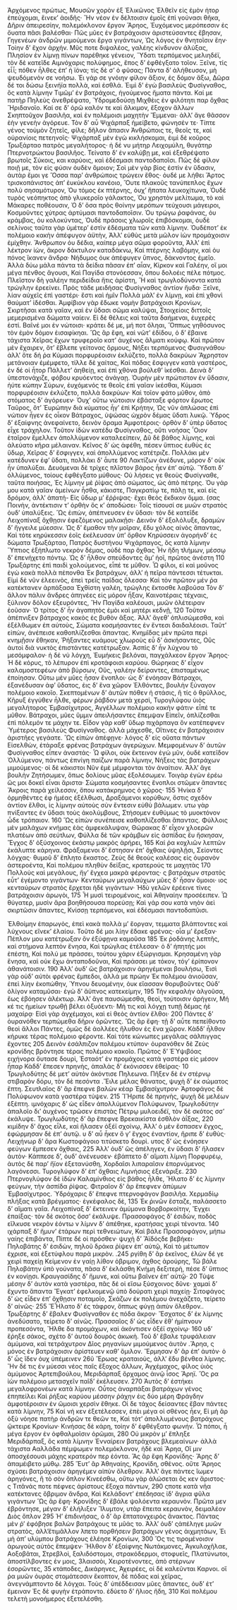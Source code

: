 Ἀρχόμενος πρώτως, Μουσῶν χορὸν ἐξ Ἑλικῶνος
Ἐλθεῖν εἰς ἐμὸν ἠτορ ἐπεύχομαι, ἕινεκʼ ἀοιδῆς·
Ἣν νέον ἐν δέλτοισιν ἐμοῖς ἐπὶ γούνασι θῆκα,
Δῆριν ἀπειρεσίην, πολεμόκλονον ἔργον Ἄρηος,
Ἐυχόμενος μερόπεσσιν ἐς ὄυατα πᾶσι βαλέσθαι·
Πῶς μῦες ἐν βατράχοισιν ἀριστεύσαντες ἔβησαν,
Γηγενέων ἀνδρῶν μιμούμενοι ἔργα γιγάντων,
Ὡς λόγος ἐν θνητοῖσιν ἔην· Τοίην δʼ ἔχον ἀρχήν.
Μῦς ποτε διψαλέος, γαλέης κίνδυνον ἀλύξας,
Πλησίον ἐν λίμνῃ πίνων παρέθηκε γένειον,
Ὕδατι τερπόμενος μελιηδέϊ, τὸν δὲ κατεῖδε
Αιμνόχαρις πολύφημος, ἔπος δʼ ἐφθέγξατο τοῖον.
Ξεῖνε, τίς εἶἷ; πόθεν ἦλθες ἐπʼ ἠ ϊόνα; τίς δὲ σʼ ὁ φῦσας;
Πάντα δʼ ἀλήθευσον, μὴ ψευδόμενὸν σε νοήσω.
Ἐι γάρ σε γνόιην φίλον ἄξιον, ἐς δόμον ἄξω,
Δῶρα δέ τοι δώσω ξεινήϊα πολλὰ, καὶ ἐσθλά.
Ἐιμὶ δʼ ἐγὼ βασιλεὺς Φυσίγναθος, ὃς κατὰ λίμνην
Τιμῶμʼ ἐν βατράχοις, ἡγούμενος ἤματα πάντα.
Καί με πατὴρ Πηλεὺς ἀνεθρέψατο, Ὑδρομεδούσῃ
Μιχθὲις ἐν φιλότητι παρ ὄχθας Ἥριδανοῖο.
Καί σε δʼ ὁρῶ καλόν τε καὶ ἄλκιμον, ἔξοχον ἄλλων
Σκηπτοῦχον βασιλῆα, καὶ ἐν πολέμοισι μαχητὴν
Ἔμμεναι· ἀλλʼ ἄγε θᾶσσον ἑὴν γενεὴν ἀγόρευε.
Τὸν δʼ αὖ Ψιχάρπαξ ἡμείβετο, φώνησέν τε·
Τίπτε γένος τοὐμὸν ζητεῖς, φίλε; δῆλον ἅπασιν
Ἀνθρώποις τε, θεοῖς τε, καὶ οὐρανίοις πετεηνοῖς·
Ψιχάρπαξ μὲν ἐγὼ κικλήσκομαι, ἐιμὶ δὲ κοῦρος
Τρωξάρταο πατρὸς μεγαλήτορος· ἡ δέ νυ μήτηρ
Λειχομύλη, θυγάτηρ Πτερνοτρώκτου βασιλῆος.
Τείνατο δʼ ἐν καλύβῃ με, καὶ ἐξεθρέψατο βρωτοῖς
Σύκοις, και καρύοις, καὶ ἐδέσμασι παντοδαποῖσι.
Πῶς δὲ φίλον ποιῇ με, τὸν εἰς φύσιν ὀυδὲν ὅμοιον;
Σοὶ μὲν γὰρ βίος ἐστὶν ἐν ὕδασιν, ἀυτὰρ ἔμοι γε
Ὅσσα παρʼ ἀνθρώποις τρώγειν ἔθος· ὀυδέ με λήθει
Ἄρτος τρισκοπάνιστος ἀπʼ ἐυκύκλου κανέοιο,
Ὄυτε πλακοῦς τανύπεπλος ἔχων πολὺ σησαμότυρον,
Ὀυ τόμος ἐκ πτέρνης, ὀυχʼ ἥπατα λευκοχίτωνα,
Ὀυδὲ τυρὸς νεόπηκτος ἀπὸ γλυκεροῖο γάλακτος,
Ὀυ χρηστὸν μελίτωμα, τὸ καὶ Μάκαρες ποθέουσιν,
Ὀ δʼ ὅσα πρὸς θοίνην μερόπων τεύχουσι μάγειροι,
Κοσμοῦντες χύτρας ἀρτύμασι παντοδαποῖσιν.
Ὀυ τρώγω ῥαφάνας, ὀυ κράμβας, ὀυ κολοκύντας,
Ὀυδὲ πράσοις χλωροῖς ἐπιβόσκομαι, ὀυδὲ σελίνοις
ταῦτα γὰρ ὑμέτερʼ ἐστὶν ἐδέσματα τῶν κατὰ λίμνην.
Ὀυδέποτʼ ἐκ πολέμοιο κακὴν ἀπέφυγον ἀϋτὴν,
Ἀλλʼ εὐθὺς μετὰ μῶλον ἰὼν προμάχοισιν ἐμίχθην.
Ἄνθρωπον ὀυ δέδια, καίπερ μέγα σῶμα φοροῦντα,
Ἀλλʼ ἐπὶ λέκτρον ἰὼν, ἄκρον δάκτυλον καταδάκνω,
Καὶ πτέρνης λαβόμην, καὶ ὀυ πόνος ἵκανεν ἄνδρα·
Νήδυμος ὀυκ ἀπέφυγεν ὕπνος, δάκνοντος ἐμεῖο.
Ἀλλὰ δύω μάλα πάντα τὰ δείδια πᾶσαν ἐπʼ αἶαν,
Κίρκον καὶ Γαλέην, οἵ μοι μέγα πένθος ἄγουσι,
Καὶ Παγίδα στονόεσσαν, ὅπου δολοέις πέλε πότμος.
Πλεῖστον δὴ γαλέην περιδείδια ἥτις ἀρίστη,
Ἣ καὶ τρωγλοδύνοντα κατὰ τρώγλην ἐρεείνει.
Πρὸς τάδε μειδήσας Φυσίγναθος ἀντίον ἤυδα·
Ξεῖνε, λίαν αὐχεῖς ἐπὶ γαστέρι· ἔστι καὶ ἡμῖν
Πολλὰ μάλʼ ἐν λίμνῃ, καὶ ἐπὶ χθονὶ θαύματʼ ἰδέσθαι.
Ἀμφίβιον γὰρ ἔδωκε νομὴν βατράχοισι Κρονίων,
Σκιρτῆσαι κατὰ γαῖαν, καὶ ἐν ὕδασι σῶμα καλύψαι,
Στοιχείοις διττοῖς μεμερισμένα δώματα ναίειν.
Εἰ δὲ θέλεις καὶ ταῦτα δαήμεναι, ἐυχερὲς ἐστί.
Βαῖνέ μοι ἐν νώτοισι· κράτει δέ με, μή ποτ ὄληαι,
Ὅππως γηθόσυνος τὸν ἐμὸν δόμον ἐισαφίκηαι.
Ὣς ἂρ ἔφη, καὶ νῶτʼ ἐδίδου, ὁ δʼ ἔβαινε τάχιστα
Χεῖρας ἔχων τρυφεροῖο κατʼ ἀυχένος ἄλματι κούφῳ.
Καὶ πρῶτον μὲν ἔχαιρεν, ὅτʼ ἔβλεπε γείτονας ὅρμους,
Νήξει τερπόμενος Φυσιγνάθου· ἀλλʼ ὅτε δή ῥα
Κύμασι πορφυρέοισιν ἐκλύζετο, πολλὰ δακρύων
Ἄχρηστον μετάνοιαν ἐμέμφετο, τίλλε δὲ χαίτας,
Καὶ πόδας ἔσφιγγεν κατὰ γαστέρος, ἐν δέ οἱ ἦτορ
Πάλλετʼ ἀηθείῃ, καὶ ἐπὶ χθὸνα βούλεθʼ ἱκέσθαι.
Δεινὰ δʼ ὑπεστονάχιζε, φόβου κρυόεντος ἀνάγαῃ.
Ὀυρὴν μὲν πρώτιστον ἐν ὕδασιν, ἠύτε κώπην
Σύρων, ἐυχόμενός τε θεοῖς ἐπὶ γαῖαν ἱκέσθαι,
Κύμασι πορφυρέοισιν ἐκλύζετο, πολλὰ δακρύων·
Καὶ τοῖον φάτο μῦθον, ἀπὸ στόματος δʼ ἀγόρευεν·
Ὀυχʼ οὕτω νώτοισιν ἐβάσταξε φόρτον ἔρωτος
Ταῦρος, ὅτʼ Ἐυρώπην διὰ κύματος ἦγʼ ἐπὶ Κρήτην,
Ὡς νῦν ἁπλώσας ἐπὶ νώτιον ἦγεν ἐς οἶκον
Βάτραχος, ὑψώσας ὠχρὸν δέμας ὕδατι λυκῷ.
Ὑδρος δʼ ἐξαίφνης ἀνεφαίνετο, δεινὸν ὅραμα
Ἀμφοτέροις· ὀρθὸν δʼ ὑπὲρ ὕδατος εἶχε τράχηλον.
Τοῦτον ἰδὼν κατέδυ Φυσίγναθος, οὔτι νοήσας
῟Οιον ἑταῖρον ἔμελλεν ἀπολλύμενον καταλεείπειν,
Δῦ δὲ βάθος λίμνης, καὶ ἀλεύατο κῆρα μέλαιναν.
Κεῖνος δʼ ὡς ἀφέθη, πέσεν ὕπτιος ἐυθὺς ἐς ὕδωρ,
Χεῖρας δʼ ἔσφιγγεν, καὶ ἀπολλύμενος κατέτριζε.
Πολλάκι μὲν κατέδυνεν ἐφʼ ὕδατι, πολλάκι δʼ ἆυτε
90 Λακτίζων ἀνέδυνε, μόρον δʼ οὐκ ἦν ὑπαλύξαι.
Δευόμεναι δὲ τρίχες πλῖστον βάρος ἦεν ἐπʼ αὐτῷ.
Ὕδατι δʼ ὀλλύμενος, τοίους ἐφθέγξατο μύθους·
Οὐ λήσεις γε θεοὺς Φυσίγναθε, ταῦτα ποιήσας,
Ἐς λίμνην μὲ ῥίψας ἀπὸ σώματος, ὡς ἀπὸ πέτρης.
Ὀυ γάρ μου κατὰ γαῖαν ἀμείνων ἦσθα, κάκιστε,
Παγκρατίῳ τε, πάλῃ τε, καὶ εἰς δρόμον, ἀλλʼ ἀπατή-
Εἰς ὕδωρ μʼ ἔῤῥιψας· ἔχει θεὸς ἔκδικον ὄμμα. (σας
Ποινὴν, ἀντέκτισιν τʼ ὀρθὴν ὅς κʼ ἀποδώσει·
Τοῖς τίσουσί σε μυῶν στρατὸς ὀυδʼ ὑπαλύξεις.
Ὣς ἐιπὼν, ἀπέπνευσεν ἐν ὕδασι· τὸν δὲ κατεῖδε
Λειχοπίναξ ὄχθῃσιν ἐφεζόμενος μαλακῇσι·
Δεινὸν δʼ ἐξολόλυξε, δραμὼν δʼ ἤγγειλε μύεσσιν.
Ὡς δʼ ἔμαθον τὴν μοῖραν, ἔδυ χόλος αἰνὸς ἅπαντας,
Καὶ τότε κηρύκεσσιν ἑοῖς ἐκέλευσαν ὑπʼ ὄρθον
Κηρύσσειν ἀγορήνδʼ ἐς δώματα Τρωξάρταο,
Πατρὸς δυστήνου Ψιχάρπαγος, ὃς κατὰ λίμνην
Ὕπτιος ἐξήπλωτο νεκρὸν δέμας, οὐδὲ παρ ὄχθας
Ἦν ἤδη τλήμων, μέσσῳ δʼ ἐπενήχετο πόντῳ.
Ὡς δʼ ἦλθον σπεύδοντες ἅμʼ ἠοῖ, πρῶτος ἀνέστη
110 Τρωξάρτης ἐπὶ παιδὶ χολούμενος, εἶπέ τε μῦθον.
Ὦ φίλοι, εἰ καὶ μοῦνος ἐγὼ κακὰ πολλὰ πέπονθα
Ἐκ βατράχων, ἀλλʼ ἡ πεῖρα πάντεσσι τέτυκται.
Εἰμὶ δὲ νῦν ἐλεεινὸς, ἐπεὶ τρεῖς παῖδας ὄλεσσα·
Καὶ τὸν πρῶτον μέν ῥα κατέκτανεν ἁρπάξασα
Ἐχθίστη γαλέη, τρώγλης ἔκτοσθε λαβοῦσα
Τὸν δʼ ἄλλον πάλιν ἄνδρες ἀπηνέες εἰς μόρον ἦξαν,
Καινοτέραις τέχναις, ξύλινον δόλον ἐξευρόντες,
Ἣν Παγίδα καλέουσι, μυῶν ὀλέτειραν ἐοῦσαν·
Ὁ τρίτος δʼ ἦν ἀγαπητὸς ἐμὸι καὶ μητέρι κεδνῇ,
120 Τοῦτον ἀπέπνιξεν βάτραχος κακὸς ἐς βυθὸν ἄξας.
Ἀλλʼ ἄγεθʼ ὁπλισώμεσθα, καὶ ἐξέλθωμεν ἐπ αὐτοὺς,
Σώματα κοσμήσαντες ἐν ἔντεσι δαιδαλέοισι.
Ταῦτʼ εἰπὼν, ἀνέπεισε καθοπλίζεσθαι ἄπαντας.
Κνημῖδας μὲν πρῶτα περὶ κνημῇσιν ἔθηκαν,
Ῥήξαντες κυάμους χλωροὺς εὖ δʼ ἀσκήσαντες,
Οὓς ἀυτοὶ διὰ νυκτὸς ἐπιστάντες κατέτρωξαν.
Ἀσπὶς δʼ ἦν λύχνου τὸ μεσόμφαλον· ἡ δέ νὺ λόγχη,
Ἐυμήκεις βελόναι, παγχάλκεον ἔργον Ἄρηος·
Ἡ δὲ κόρυς, τὸ λέπυρον ἐπὶ κροτάφοισι καρύου.
Θώρηκας δʼ εἶχον καλαμοστεφέων ἀπὸ βύρσων,
Οὓς, γαλέην δείραντες, ἐπισταμένως ἐποίησαν.
Οὕτω μὲν μῦες ἦσαν ἔνοπλοι· ὡς δʼ ἐνόησαν
Βάτραχοι, ἐξανέδυσαν ἀφʼ ὕδατος, ἐις δʼ ἕνα χῶρον
Ἐλθόντες, βουλὴν ξύναγον πολέμοιο κακοῖο.
Σκεπτομένων δʼ ἀυτῶν πόθεν ἡ στάσις, ἢ τίς ὁ θρῦλλος,
Κῆρυξ ἐγγύθεν ἦλθε, φέρων ῥάβδον μετὰ χερσὶ,
Τυρογλύφου ὑιὸς μεγαλήτορος Ἐμβασίχυτρος,
Ἀγγέλλων πολέμοιο κακὴν φάτιν· εἶπέ τε μῦθον.
Βάτραχοι, μῦες ὔμμιν ἀπειλήσαντες ἔπεμψαν
Εἰπεῖν, ὁπλίζεσθαι ἐπὶ πόλεμόν τε μάχην τε.
Εἶδον γὰρ καθʼ ὕδωρ πιχάρπαγα ὃν κατέπεφνεν
Ὑμέτερος βασιλεὺς Φυσίγναθος. ἀλλὰ μάχεσθε,
Οἵτινες ἐν βατράχοισιν ἀριστῆες γεγάατε.
Ὣς εἰπὼν ἀπέφῃνε· λόγος δʼ εἰς οὔατα πάντων
Εἰσελθὼν, ἐτάραξε φρένας βατράχων ἀγερώχων.
Μεμφομένων δʼ ἀυτῶν Φυσίγναθος εἶπεν ἀναστάς·
Ὦ φίλοι, οὐκ ἔκτεινον ἐγὼ μῦν, ὀυδὲ κατεῖδον
Ὀλλύμενον, πάντως ἐπνίγη παίζων παρὰ λίμνην,
Νήξεις τὰς βατράχων μιμούμενος· οἱ δὲ κάκιστοι
Νῦν ἐμὲ μέμφονται τὸν ἀναίτιον. Ἀλλʼ ἄγε βουλὴν
Ζητήσωμεν, ὅπως δολίους μῦας ἐξολέσωμεν.
Τοιγὰρ ἐγὼν ἐρέω ὥς μοι δοκεῖ εἶναι ἄριστα·
Σώματα κοσμήσαντες ἔνοπλοι στῶμεν ἅπαντες
Ἄκροις παρὰ χείλεσσιν, ὅπου κατάκρημνος ὁ χῶρος·
155 Ἠνίκα δʼ ὁρμηθέντες ἐφ ἡμέας ἐξέλθωσι,
Δραξάμενοι κορύθων, ὅστις σχεδὸν ἀντίον ἔλθοι,
ἰς λίμνην αὐτοὺς σὺν ἔντεσιν εὐθὺ βάλωμεν.
υτω γὰρ πνίξαντες ἐν ὕδασι τοὺς ἀκολύμβους,
Στήσομεν ἐυθύμως τὸ μυοκτόνον ὧδε τρόπαιον.
160 Ὣς εἰπὼν συνέπεισε καθοπλίζεσθαι ἅπαντας.
Φύλλοις μὲν μαλάχων κνήμας ἑὰς ἀμφεκάλυψαν,
Θώρακας δʼ εἶχον χλοερῶν πλατέων ἀπὸ σεύτλων,
Φύλλα δὲ τῶν κράμβων εἰς ἀσπίδας ἔυ ἤσκησαν,
Ἔγχος δʼ ὀξύσχοινος ἑκάστῳ μακρὸς ἀρήρει,
165 Καί ῥα κοχλιῶν λεπτῶν ἐκάλυπτε κάρηνα.
Φράξαμενοι δʼ ἔστησαν ἐπʼ ὄχθαις ὑψηλῇσι,
Σείοντες λόγχας· θυμοῦ δʼ ἔπλητο ἔκαστος.
Ζεὺς δὲ θεοὺς καλέσας εἰς ὀυρανὸν ἀστεροέντα,
Καὶ πολέμου πληθὺν δείξας, κρατερούς τε μαχητὰς
170 Πολλοὺς καὶ μεγάλους, ἤγʼ ἔγχεα μακρὰ φέροντας·
ς βατράχων στρατὸς εὖτʼ ἐγέμοντο γιγάντων·
Κενταύρων μεγαλαύχων μῦες δʼ ἦσαν ὅμοιοι·
ιος κενταύρων στρατὸς ἔρχεται ἠδὲ γιγάντων·
Ἠδὺ γελῶν ἐρέεινε τίνες βατράχοισιν ἀρωγὸι,
175 Ἦ μυσὶ τειρομένοις, καὶ Ἀθηναίην προσέειπεν.
Ὦ θύγατερ, μυσὶν ἄρα βοηθήσουσα πορεύσῃ;
Καὶ γάρ σου κατὰ νηὸν ἀεὶ σκιρτῶσιν ἅπαντες,
Κνίσσῃ τερπόμενοι, καὶ ἐδέσμασι παντοδαπῦισι.


Ἐλθοίμην ἐπαρωγὸς, ἐπεὶ κακὰ πολλὰ μʼ ἔοργαν,
τεμματα βλάπτοντες καὶ λύχνους εἴνεκʼ ἐλαίου.
Τοῦτο δέ μοι λίην ἔδακε φρένας· οἷα μʼ ἔρεξαν·
Πέπλον μου κατέτρωξαν ὃν ἐξύφῃνα καμοῦσα
185 Ἐκ ῥοδάνης λεπτῆς, καὶ στήμονα λεπτὸν ἔνησα,
Καὶ τρώγλας ἐτέλεσαν· ὁ δʼ ἠπητής μοι ἐπέστη,
Καὶ πολύ με πράσσει, τούτου χάριν ἐξώργισμαι.
Κρησαμένη γὰρ ἔνησα, καὶ οὐκ ἔχω ἀνταποδοῦναι,
Καὶ πράσσει με τόκον, τόγʼ ἐρίπονον ἀθανάτοισιν.
190 Ἀλλʼ ὀυδʼ ὣς βατράχοισιν ἀρηγέμεναι βουλήσω,
Ἐισὶ γὰρ οὐδʼ αὐτὸι φρένας ἔμπεδοι, ἀλλά με πρώην
Ἐκ πολέμου ἀνιοῦσαν, ἐπεὶ λίην ἐκοπώθην,
Ὑπνου δευομένην, ὀυκ εἴασσαν θορυβοῦντες
Οὐδʼ ὀλίγον καταμῦσαι· ἐγὼ δʼ ἄϋπνος κατεκείμην,
195 Τὴν κεφαλὴν ἀλγοῦσα, ἔως ἐβόησεν ἀλέκτωρ.
Ἀλλʼ ἄγε παυσώμεσθα, θεοὶ, τούτοισιν ἀρήγειν,
Μή κέ τις ἡμείων τρωθῇ βέλει ὀξυόεντι·
Μή τις καὶ λόγχῃ τυπῇ δέμας ἠὲ μαχαίρᾳ·
Εἰσὶ γὰρ ἀγχέμαχοι, καὶ εἰ θεὸς ἀντίον ἔλθοι·
200 Πάντες δʼ ὀυρανόθεν τερπώμεθα δῆριν ὁρῶντες.
Ὣς ἂρ ἔφη· τῇ δʼ αὖτε πεπείθοντο θεοὶ ἄλλοι
Πάντες, ὁμῶς δὲ ἀολλέες ἤλυθον ἐς ἕνα χῶρον.
Κὰδδʼ ἧλθον κήρυκε τέρας πολέμοιο φέροντε.
Καὶ τότε κώνωπες μεγάλας σάλπιγγας ἔχοντες
205 Δεινὸν ἐσάλπιζον πολέμου κτύπον· ὀυρανόθεν δὲ
Ζεὺς κρονίδης βρόντησε τέρας πολέμοιο κακοῖο.
Πρῶτος δʼ ἙὙψιβόας ειχήνορα ὄυτασε δουρὶ,
Ἑσταότʼ ἐν προμάχοις κατὰ γαστέρα εἰς μέσον ἧπαρ
Κὰδδʼ ἔπεσεν πρηνὴς, ἁπαλὰς δʼ ἐκόνισσεν ἐθείρας·
10 Τρωγλοδύτης δὲ μετʼ αὐτὸν ἀκόντισε Πηλεωνα.
Πῆξεν δὲ ἐν στέρνῳ στιβαρὸν δόρυ, τὸν δὲ πεσόντα
.Ἕιλε μέλας θάνατος, ψυχὴ δʼ ἐκ σώματος ἔπτη.
Σευτλαῖος δʼ ἂρ ἔπεφνε βαλὼν κέαρ Ἐμβασίχυτρον·
Ἀρτοφάγος δὲ Πολύφωνον κατὰ γαστέρα τύψεν.
215 ἼἭριπε δὲ πρηνὴς, ψυχὴ δὲ μελέων ἐξέπτη.
ιμνόχαρις δʼ ὡς εἶδεν ἀπολλύμενον Πολύφωνον,
Τρωγλοδύτην ἁπαλοῖο διʼ ἀυχένος τρῶσεν ἐπιστὰς
Πέτρῳ μυλοειδέϊ, τὸν δὲ σκότος σσʼ ἐκάλυψε.
Τρωγλωδύτης δʼ ἂρ ἔπεφνε Βρεκαικίστα ἐσθλὸν ἀΐξας,
220 κιμίδην δʼ ἄχος εἷλε, καὶ ἤλασεν ὀξέϊ σχοίνῳ,
Ἀλλʼ ὁ μὲν ἔσπασεν ἔγχος, ἐφώρμησαν δὲ ἐπʼ ἀυτῷ.
υ δʼ αὖ ἧκεν ὅ γʼ ἔγχος ἐναντίον, ἤριπε δʼ ἐυθὺς·
Λειχήνωρ δʼ ἄρα Κωστοφάγοιο τιτύσκετο δουρὶ.
υτος δʼ ὡς ἐνόησεν φεύγων ἔμπεσεν ὄχθαις,
225 Ἀλλʼ ὀυδʼ ὣς ἀπέληγεν, ἐν ὕδασι δʼ ἤλασεν ἀυτὸν·
Κάππεσε δʼ, ὀυδʼ ἀνένευσεν· ἐβάπτετο δʼ αἵματι λίμνη
Πορφυρέῳ, ἀυτὸς δὲ παρʼ ἤϊον ἐξετανύσθη,
Χορδαῖσι λιπαραῖσιν ἐπορνύμενος λαγόνεσσι.
Τυρογλύφον δʼ ἐπʼ ὄχθαις Λιμνήσιος ἐξενάριξε.
230 Πτερνογλύφον δὲ ἰδὼν Καλαμίνθιος εἰς βάθος ἦλθε,
Ἥλατο δʼ ἐς λίμνην φεύγων, τὴν ἀσπίδα ῥίψας.
Φιτραῖον δʼ ἂρ ἔπεφνεν ἀπύμων Ἐμβασίχυτρος.
Ὑδρόχαρις δʼ ἔπεφνε πτερνοφάγον βασιλῆα.
Χερμαδίῳ πλήξας κατὰ βρέγματος· ἐγκέφαλος δὲ,
135 Ἐκ ῥινῶν ἔσταζε, παλάσσετο δʼ αἵματι γαῖα.
Λειχοπίναξ δʼ ἔκτεινεν ἀμύμονα Βορβορκοίτην,
Ἔγχει ἐπαίξας· τὸν δὲ σκότος ὄσσʼ ἐκάλυψε.
Πρασσοφάγος δʼ ἐσιδὼν, ποδὸς εἵλκυσε νεκρὸν ἐόντω
ν λίμνν δʼ ἀπέθηκε, κρατήσας χειρὶ τένοντα.
140 ιχάρπαξ δʼ ἤμυνʼ ἑτάρων περὶ τεθνειώτων,
Καὶ βάλε Πρασσοφάγον, μήπω γαίης ἐπιβάντα,
Πίπτε δέ οἱ πρόσθεν· ψυχὴ δʼ Ἄϊδόςδε βεβήκει·
Πηλοβάτης δʼ ἐσιδὼν, πηλοῦ δράκα ῥίψεν ἐπʼ αὐτῷ,
Καὶ τὸ μέτωπον ἐχρισε, καὶ ἐξετύφλου παρὰ μικρὸν.
.245 ργίθη δʼ ἂρ ἐκεῖνος, ἑλὼν δέ γε χειρὶ παχείῃ
Κείμενον ἐν γαίῃ λίθον ὀβριμον, ἀχθος ἀρούρης,
Τῶ βάλε Πηλοβάτην ὑπὸ γούνατα, πᾶσα δʼ ἐκλάσθη
Κνήμη δεξιτερὴ, πέσε δʼ ὕπτιος ἐν κονίῃσι.
Κραυγασίδης δʼ ἤμυνε, καὶ οὕτω βαῖνεν ἐπʼ αὐτῷ·
20 Τύψε μέσην δʼ ἀυτὸν κατὰ γαστέρα, πᾶς δέ οἱ εἴσω
ξύσχοινος δῦνε· χαμαὶ δʼ ἔχυντο ἅπαντα
Ἔγκατʼ ἐφελκομενῷ ὑπὸ δούρατι χειρὶ παχείῃ·
Σιτοφάγος δʼ ὡς εἷδεν ἐπʼ ὅχθῃσιν ποταμοῖο,
Σκάζων ἐκ πολέμου ἀνεχάζετο, τείρετο δʼ αἰνῶς·
255 ἝἮλατο δʼ ἐς τάφρον, ὅππως φύγῃ ἀιπὺν ὄλεθρον..
Τρωξάρτης δʼ ἔβαλεν Φυσίγναθον ἐς πόδα ἄκρον·
Ἔσχατος δʼ ἐκ λίμνης ἀνεδύσατο, τείρετο δʼ αἰνῶς.
Πρασσαῖος δʼ ὡς εἶδεν ἔθʼ ἡμίπνουν προπεσόντα,
Ἤλθε δα προμάχων, καὶ ἀκόντισεν ὀξέϊ σχοίνῳ·
160 υδʼ ἔῥηξε σάκος, σχέτο δʼ ἀυτοῦ δουρὸς ἀκωκὴ.
Τοῦ δʼ ἔβαλε τρυφάλειαν ἀμύμονα, καὶ τετράχυτρον
Δῖος ρηγανίων μιμούμενος ἀυτὸν .Ἄρηα,
ς μόνος ἐν βατράχοισιν ἀρίστευεν καθʼ ὅμιλον.
Ἕρμησαν δʼ ἂρ ἐπʼ ἀυτὸν· ὁ δʼ ὦς ἴδεν ὀυχ ὑπέμεινεν
26ῦ Ἕρωας κραταιοὺς, ἀλλʼ ἔδυ βένθεα λίμνης.
Ἢν δέ τις ἐν μύεσσι νέος παῖς ἔξοχος ἄλλων,
Ἀγχέμαχος, φίλος ὑιὸς ἀμύμονος Ἀρτεπιβούλου,
Μεριδάρπαξ ὄρχαμος ἀινῷ ἶσος Ἄρηϊ.
Ὅς ρα ἰὼν πολέμοιο μετασχεῖν παῖδʼ ἐκέλευσεν.
270 Ἀυτὸς δʼ ἑστήκει μεγαλοφρονέων κατὰ λίμνην.
Οὗτος ἀναρπάξαι βατράχων γένος ἐπηπείλει
Καὶ ῥήξας καρύου μέσσην ῥάχην ἐις δύο μέρη
Φράγδην ἀμφοτέροισιν ἐν ὤμοισι χερσὶν ἔθηκε.
Οἱ δε τάχος δείσαντες ἔβαν πάντες κατὰ λίμνην,
75 Καί νή κεν ἐξετέλεσσεν, ἐπὲι μέγα οἱ σθένος ἦεν,
Εἰ μὴ ἂρ ὀξὺ νόησε πατὴρ ἀνδρῶν τε θεῶν τε,
Καὶ τότʼ ἀπολλυμένους βατράχους ᾤκτειρε Κρονίων·
Κινήσας δὲ κάρη, τοίην δʼ ἐφθέγξατο φωνήν.
Ὦ πόποι, ἦ μέγα ἔργον ἐν ὀφθαλμοῖσιν ὁρῶμαι,
280 Οὐ μικρὸν μʼ ἔπληξε Μεριδάρπαξ, ὃς κατὰ λίμνην
Ἐνναίρειν βατράχους βλεμεαίνων· ἀλλὰ τάχιστα
Ααλλάδα πέμψωμεν πολεμόκλονον, ἠδὲ καὶ Ἄρηα,
Οἵ μιν ἀποσχέσουσι μάχης κρατερόν περ ἐόντα.
Ἂς ἂρ ἔφη Κρονίδης· Ἄρης δʼ ἀπαμέιβετο μύθῳ.
285 Ἕυτʼ ἂρ Ἀθηναίης, Κρονίδη, σθένος. οὔτε Ἄρηος
σχύσει βατράχοισιν ἀρηγέμεν αἰπὺν ὄλεθρον.
Ἀλλʼ ἄγε πάντες ἴωμεν ἀρηγόνες, ἢ τὸ σὸν ὅπλον
Κινεέσθω, οὕτω γὰρ ἁλώσεται ὅς κεν ἄριστος·
ς Τιτᾶνάς ποτε πέφνες ἀρίστους ἔξοχα πάντων,
290 ςποτε κατὰ νῆα κατέκτανες ὅβριμον ἄνδρα,
Καὶ Κελάδοντʼ ἐπέδησας ἰδʼ ἄγρια φῦλα γιγάντων
Ὣς ἂρ ἔφη· Κρονίδης δʼ ἔβάλε ψολόεντα κεραυνὸν.
Πρῶτα μεν ἐβρόντησε, μέγαν δʼ ἐλήλιξεν Ἴλυμτον,
υτὰρ ἔπειτα κεραυνὸν, δειμαλέον Διὸς ὅπλον
295 Ἠʼ ἐπιδινήσας, ὁ δʼ ἂρ ἔπτατονχειρὸς ἄνακτος.
Πάντας μὲν ῥʼ ἐφόβησε βαλὼν βατράχους τε μῦάς το.
Ἀλλʼ ὀυδʼ ςἀπέληγε μυῶν στρατὸς, ἀλλʼἔτιμᾶλλον
λπετο πορθήσειν βατράχων γένος ἀιχμητάων,
Ἐι μὴ ἀπʼ υλύμπου βατράχους ἐλέησε Κρονίων,
300 Ὅς τις τιρομένοισιν ἀρωγοὺς αὐτὸς ἔπεμψεν·
Ἤλθον δʼ ἐξαίφνης Νωτάκμονες, Ἀγκυλοχῆλαε,
Αοξοβᾶται, Στρεβλοὶ, ξαλιδόστομοι, στρακόδερμοι,
στοφυεῖς, Πλατύνωτοι, ἀποστίλβοντες ἐν μοις,
3λαισσὸι, Χειροτένοντες, ἀπὸ στέρνων ἐσορῶντες,
35 κτάποδες, Δικάρηνες, Ἀχειρέες, οἱ δὲ καλεῦνται
Καρνοι. οἵ ῥα μυῶν ὀυρὰς στομάτεσσιν ἔκοπτον,
δὲ πόδας καὶ χεῖρας, ἀνεγνάμπτοντο δὲ λόγχαι.
Τοὺς δʼ ὑπέδδεισαν μῦες ἅπαντες, ὀυδʼ ἐτʼ ἔμειναν
Ἐς δὲ φυγὴν ἐτράποντο. ἐδύετο δʼ ἥλιος ἤδη,
310 Καὶ πολέμου τελετὴ μονοήμερος ἐξετελέσθη.
